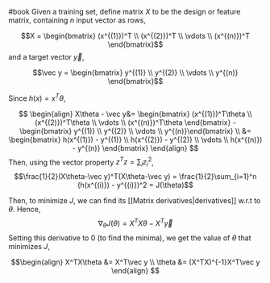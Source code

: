 #book 
Given a training set, define matrix $X$ to be the design or feature matrix, containing $n$ input vector as rows, 

$$X = \begin{bmatrix} (x^{(1)})^T \\ (x^{(2)})^T \\ \vdots \\ (x^{(n)})^T \end{bmatrix}$$ 
and a target vector $\vec y$, 

$$\vec y = \begin{bmatrix} y^{(1)} \\ y^{(2)} \\ \vdots \\ y^{(n)} \end{bmatrix}$$

Since $h(x) = x^T\theta$,

$$
\begin{align}
X\theta - \vec y&= \begin{bmatrix} (x^{(1)})^T\theta \\ (x^{(2)})^T\theta \\ \vdots \\ (x^{(n)})^T\theta \end{bmatrix} - \begin{bmatrix} y^{(1)} \\ y^{(2)} \\ \vdots \\ y^{(n)}\end{bmatrix}
\\
&= \begin{bmatrix} h(x^{(1)}) - y^{(1)} \\ h(x^{(2)}) - y^{(2)} \\ \vdots \\ h(x^{(n)}) - y^{(n)} \end{bmatrix}
\end{align}
$$
Then, using the vector property $z^Tz = \sum_{i}z_i^2$,
$$\frac{1}{2}(X\theta-\vec y)^T(X\theta-\vec y) = \frac{1}{2}\sum_{i=1}^n (h(x^{(i)}) - y^{(i)})^2 = J(\theta)$$

Then, to minimize $J$, we can find its [[Matrix derivatives|derivatives]] w.r.t to $\theta$. Hence, 
$$\nabla_\theta J(\theta)=X^TX\theta - X^T\vec y$$
Setting this derivative to 0 (to find the minima), we get the value of $\theta$ that minimizes $J$, 

$$\begin{align}
X^TX\theta &= X^T\vec y
\\
\theta &= (X^TX)^{-1}X^T\vec y
\end{align}
$$
